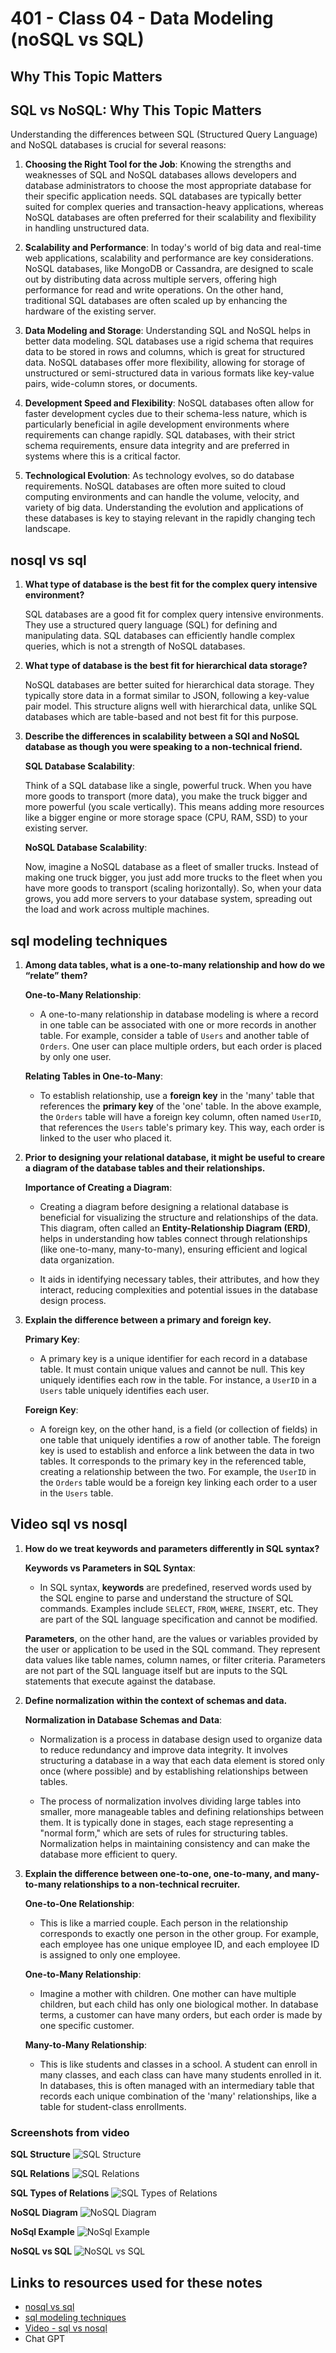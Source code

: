 # 401 - Class 04 - Data Modeling (noSQL vs SQL)

## Why This Topic Matters

## SQL vs NoSQL: Why This Topic Matters

Understanding the differences between SQL (Structured Query Language) and NoSQL databases is crucial for several reasons:

1. **Choosing the Right Tool for the Job**: Knowing the strengths and weaknesses of SQL and NoSQL databases allows developers and database administrators to choose the most appropriate database for their specific application needs. SQL databases are typically better suited for complex queries and transaction-heavy applications, whereas NoSQL databases are often preferred for their scalability and flexibility in handling unstructured data.

2. **Scalability and Performance**: In today's world of big data and real-time web applications, scalability and performance are key considerations. NoSQL databases, like MongoDB or Cassandra, are designed to scale out by distributing data across multiple servers, offering high performance for read and write operations. On the other hand, traditional SQL databases are often scaled up by enhancing the hardware of the existing server.

3. **Data Modeling and Storage**: Understanding SQL and NoSQL helps in better data modeling. SQL databases use a rigid schema that requires data to be stored in rows and columns, which is great for structured data. NoSQL databases offer more flexibility, allowing for storage of unstructured or semi-structured data in various formats like key-value pairs, wide-column stores, or documents.

4. **Development Speed and Flexibility**: NoSQL databases often allow for faster development cycles due to their schema-less nature, which is particularly beneficial in agile development environments where requirements can change rapidly. SQL databases, with their strict schema requirements, ensure data integrity and are preferred in systems where this is a critical factor.

5. **Technological Evolution**: As technology evolves, so do database requirements. NoSQL databases are often more suited to cloud computing environments and can handle the volume, velocity, and variety of big data. Understanding the evolution and applications of these databases is key to staying relevant in the rapidly changing tech landscape.

## nosql vs sql

1. **What type of database is the best fit for the complex query intensive environment?**  

    SQL databases are a good fit for complex query intensive environments. They use a structured query language (SQL) for defining and manipulating data. SQL databases can efficiently handle complex queries, which is not a strength of NoSQL databases.

2. **What type of database is the best fit for hierarchical data storage?**  

    NoSQL databases are better suited for hierarchical data storage. They typically store data in a format similar to JSON, following a key-value pair model. This structure aligns well with hierarchical data, unlike SQL databases which are table-based and not best fit for this purpose.

3. **Describe the differences in scalability between a SQl and NoSQL database as though you were speaking to a non-technical friend.**  

    **SQL Database Scalability**:

    Think of a SQL database like a single, powerful truck. When you have more goods to transport (more data), you make the truck bigger and more powerful (you scale vertically). This means adding more resources like a bigger engine or more storage space (CPU, RAM, SSD) to your existing server.

    **NoSQL Database Scalability**:

    Now, imagine a NoSQL database as a fleet of smaller trucks. Instead of making one truck bigger, you just add more trucks to the fleet when you have more goods to transport (scaling horizontally). So, when your data grows, you add more servers to your database system, spreading out the load and work across multiple machines.

## sql modeling techniques

1. **Among data tables, what is a one-to-many relationship and how do we “relate” them?**  

    **One-to-Many Relationship**:

    - A one-to-many relationship in database modeling is where a record in one table can be associated with one or more records in another table. For example, consider a table of `Users` and another table of `Orders`. One user can place multiple orders, but each order is placed by only one user.

    **Relating Tables in One-to-Many**:

    - To establish relationship, use a **foreign key** in the 'many' table that references the **primary key** of the 'one' table. In the above example, the `Orders` table will have a foreign key column, often named `UserID`, that references the `Users` table's primary key. This way, each order is linked to the user who placed it.

2. **Prior to designing your relational database, it might be useful to creare a diagram of the database tables and their relationships.**  

    **Importance of Creating a Diagram**:

    - Creating a diagram before designing a relational database is beneficial for visualizing the structure and relationships of the data. This diagram, often called an **Entity-Relationship Diagram (ERD)**, helps in understanding how tables connect through relationships (like one-to-many, many-to-many), ensuring efficient and logical data organization.

    - It aids in identifying necessary tables, their attributes, and how they interact, reducing complexities and potential issues in the database design process.

3. **Explain the difference between a primary and foreign key.**

    **Primary Key**:

    - A primary key is a unique identifier for each record in a database table. It must contain unique values and cannot be null. This key uniquely identifies each row in the table. For instance, a `UserID` in a `Users` table uniquely identifies each user.

    **Foreign Key**:

    - A foreign key, on the other hand, is a field (or collection of fields) in one table that uniquely identifies a row of another table. The foreign key is used to establish and enforce a link between the data in two tables. It corresponds to the primary key in the referenced table, creating a relationship between the two. For example, the `UserID` in the `Orders` table would be a foreign key linking each order to a user in the `Users` table.

## Video sql vs nosql

1. **How do we treat keywords and parameters differently in SQL syntax?**

    **Keywords vs Parameters in SQL Syntax**:
    - In SQL syntax, **keywords** are predefined, reserved words used by the SQL engine to parse and understand the structure of SQL commands. Examples include `SELECT`, `FROM`, `WHERE`, `INSERT`, etc. They are part of the SQL language specification and cannot be modified.

    **Parameters**, on the other hand, are the values or variables provided by the user or application to be used in the SQL command. They represent data values like table names, column names, or filter criteria. Parameters are not part of the SQL language itself but are inputs to the SQL statements that execute against the database.

2. **Define normalization within the context of schemas and data.**

    **Normalization in Database Schemas and Data**:

    - Normalization is a process in database design used to organize data to reduce redundancy and improve data integrity. It involves structuring a database in a way that each data element is stored only once (where possible) and by establishing relationships between tables.

    - The process of normalization involves dividing large tables into smaller, more manageable tables and defining relationships between them. It is typically done in stages, each stage representing a "normal form," which are sets of rules for structuring tables. Normalization helps in maintaining consistency and can make the database more efficient to query.

3. **Explain the difference between one-to-one, one-to-many, and many-to-many relationships to a non-technical recruiter.**

    **One-to-One Relationship**:

    - This is like a married couple. Each person in the relationship corresponds to exactly one person in the other group. For example, each employee has one unique employee ID, and each employee ID is assigned to only one employee.

    **One-to-Many Relationship**:

    - Imagine a mother with children. One mother can have multiple children, but each child has only one biological mother. In database terms, a customer can have many orders, but each order is made by one specific customer.

    **Many-to-Many Relationship**:

    - This is like students and classes in a school. A student can enroll in many classes, and each class can have many students enrolled in it. In databases, this is often managed with an intermediary table that records each unique combination of the 'many' relationships, like a table for student-class enrollments.

### Screenshots from video

  **SQL Structure**
  ![SQL Structure](./images/SQLStructure.png)

  **SQL Relations**
  ![SQL Relations](./images/SQLRelations.png)

  **SQL Types of Relations**
  ![SQL Types of Relations](./images/SQLTypesOfRelations.png)

  **NoSQL Diagram**
  ![NoSQL Diagram](./images/NoSQLDiagram.png)

  **NoSql Example**
  ![NoSql Example](./images/NOSQLExample.png)

  **NoSQL vs SQL**
  ![NoSQL vs SQL](./images/noSQL_vs_SQL.png)

## Links to resources used for these notes

- [nosql vs sql](https://www.thegeekstuff.com/2014/01/sql-vs-nosql-db/?utm_source=tuicool)
- [sql modeling techniques](https://www.essentialsql.com/get-ready-to-learn-sql-7-simplified-data-modeling/)
- [Video - sql vs nosql](https://www.youtube.com/watch?v=ZS_kXvOeQ5Y)
- Chat GPT
